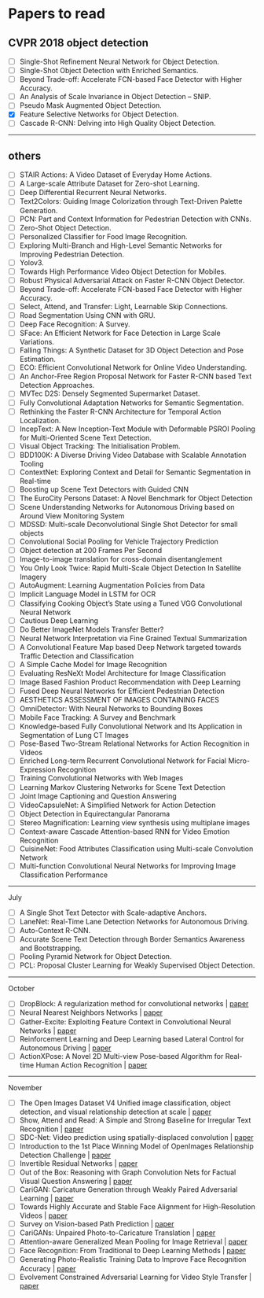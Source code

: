 # Papers to read

## CVPR 2018 object detection

- [ ] Single-Shot Refinement Neural Network for Object Detection.
- [ ] Single-Shot Object Detection with Enriched Semantics.
- [ ] Beyond Trade-off: Accelerate FCN-based Face Detector with Higher Accuracy.
- [ ] An Analysis of Scale Invariance in Object Detection – SNIP.
- [ ] Pseudo Mask Augmented Object Detection.
- [x] Feature Selective Networks for Object Detection.
- [ ] Cascade R-CNN: Delving into High Quality Object Detection.

----

## others

- [ ] STAIR Actions: A Video Dataset of Everyday Home Actions.
- [ ] A Large-scale Attribute Dataset for Zero-shot Learning.
- [ ] Deep Differential Recurrent Neural Networks.
- [ ] Text2Colors: Guiding Image Colorization through Text-Driven Palette Generation.
- [ ] PCN: Part and Context Information for Pedestrian Detection with CNNs.
- [ ] Zero-Shot Object Detection.
- [ ] Personalized Classifier for Food Image Recognition.
- [ ] Exploring Multi-Branch and High-Level Semantic Networks for Improving Pedestrian Detection.
- [ ] Yolov3.
- [ ] Towards High Performance Video Object Detection for Mobiles.
- [ ] Robust Physical Adversarial Attack on Faster R-CNN Object Detector.
- [ ] Beyond Trade-off: Accelerate FCN-based Face Detector with Higher Accuracy.
- [ ] Select, Attend, and Transfer: Light, Learnable Skip Connections.
- [ ] Road Segmentation Using CNN with GRU.
- [ ] Deep Face Recognition: A Survey.
- [ ] SFace: An Efficient Network for Face Detection in Large Scale Variations.
- [ ] Falling Things: A Synthetic Dataset for 3D Object Detection and Pose Estimation.
- [ ] ECO: Efficient Convolutional Network for Online Video Understanding.
- [ ] An Anchor-Free Region Proposal Network for Faster R-CNN based Text Detection Approaches.
- [ ] MVTec D2S: Densely Segmented Supermarket Dataset.
- [ ] Fully Convolutional Adaptation Networks for Semantic Segmentation.
- [ ] Rethinking the Faster R-CNN Architecture for Temporal Action Localization.
- [ ] IncepText: A New Inception-Text Module with Deformable PSROI Pooling for Multi-Oriented Scene Text Detection.
- [ ] Visual Object Tracking: The Initialisation Problem.
- [ ] BDD100K: A Diverse Driving Video Database with Scalable Annotation Tooling
- [ ] ContextNet: Exploring Context and Detail for Semantic Segmentation in Real-time
- [ ] Boosting up Scene Text Detectors with Guided CNN
- [ ] The EuroCity Persons Dataset: A Novel Benchmark for Object Detection
- [ ] Scene Understanding Networks for Autonomous Driving based on Around View Monitoring System
- [ ] MDSSD: Multi-scale Deconvolutional Single Shot Detector for small objects
- [ ] Convolutional Social Pooling for Vehicle Trajectory Prediction
- [ ] Object detection at 200 Frames Per Second
- [ ] Image-to-image translation for cross-domain disentanglement
- [ ] You Only Look Twice: Rapid Multi-Scale Object Detection In Satellite Imagery
- [ ] AutoAugment: Learning Augmentation Policies from Data
- [ ] Implicit Language Model in LSTM for OCR
- [ ] Classifying Cooking Object’s State using a Tuned VGG Convolutional Neural Network
- [ ] Cautious Deep Learning
- [ ] Do Better ImageNet Models Transfer Better?
- [ ] Neural Network Interpretation via Fine Grained Textual Summarization
- [ ] A Convolutional Feature Map based Deep Network targeted towards Traffic Detection and Classification
- [ ] A Simple Cache Model for Image Recognition
- [ ] Evaluating ResNeXt Model Architecture for Image Classification
- [ ] Image Based Fashion Product Recommendation with Deep Learning
- [ ] Fused Deep Neural Networks for Efficient Pedestrian Detection
- [ ] AESTHETICS ASSESSMENT OF IMAGES CONTAINING FACES
- [ ] OmniDetector: With Neural Networks to Bounding Boxes
- [ ] Mobile Face Tracking: A Survey and Benchmark
- [ ] Knowledge-based Fully Convolutional Network and Its Application in Segmentation of Lung CT Images
- [ ] Pose-Based Two-Stream Relational Networks for Action Recognition in Videos
- [ ] Enriched Long-term Recurrent Convolutional Network for Facial Micro-Expression Recognition
- [ ] Training Convolutional Networks with Web Images
- [ ] Learning Markov Clustering Networks for Scene Text Detection
- [ ] Joint Image Captioning and Question Answering
- [ ] VideoCapsuleNet: A Simplified Network for Action Detection
- [ ] Object Detection in Equirectangular Panorama
- [ ] Stereo Magnification: Learning view synthesis using multiplane images
- [ ] Context-aware Cascade Attention-based RNN for Video Emotion Recognition
- [ ] CuisineNet: Food Attributes Classification using Multi-scale Convolution Network
- [ ] Multi-function Convolutional Neural Networks for Improving Image Classification Performance

----

July

- [ ] A Single Shot Text Detector with Scale-adaptive Anchors.
- [ ] LaneNet: Real-Time Lane Detection Networks for Autonomous Driving.
- [ ] Auto-Context R-CNN.
- [ ] Accurate Scene Text Detection through Border Semantics Awareness and Bootstrapping.
- [ ] Pooling Pyramid Network for Object Detection.
- [ ] PCL: Proposal Cluster Learning for Weakly Supervised Object Detection.

----

October

- [ ] DropBlock: A regularization method for convolutional networks | [paper](https://arxiv.org/pdf/1810.12890.pdf)
- [ ] Neural Nearest Neighbors Networks | [paper](https://arxiv.org/pdf/1810.12575.pdf)
- [ ] Gather-Excite: Exploiting Feature Context in Convolutional Neural Networks | [paper](https://arxiv.org/pdf/1810.12348.pdf)
- [ ] Reinforcement Learning and Deep Learning based Lateral Control for Autonomous Driving | [paper](https://arxiv.org/pdf/1810.12778.pdf)
- [ ] ActionXPose: A Novel 2D Multi-view Pose-based Algorithm for Real-time Human Action Recognition | [paper](https://arxiv.org/pdf/1810.12126.pdf)

----

November

- [ ] The Open Images Dataset V4 Unified image classification, object detection, and visual relationship detection at scale | [paper](https://arxiv.org/pdf/1811.00982.pdf)
- [ ] Show, Attend and Read: A Simple and Strong Baseline for Irregular Text Recognition | [paper](https://arxiv.org/pdf/1811.00751.pdf)
- [ ] SDC-Net: Video prediction using spatially-displaced convolution | [paper](https://arxiv.org/pdf/1811.00684.pdf)
- [ ] Introduction to the 1st Place Winning Model of OpenImages Relationship Detection Challenge | [paper](https://arxiv.org/pdf/1811.00662.pdf)
- [ ] Invertible Residual Networks | [paper](https://arxiv.org/pdf/1811.00995.pdf)
- [ ] Out of the Box: Reasoning with Graph Convolution Nets for Factual Visual Question Answering | [paper](https://arxiv.org/pdf/1811.00538.pdf)
- [ ] CariGAN: Caricature Generation through Weakly Paired Adversarial Learning | [paper](https://arxiv.org/pdf/1811.00445.pdf)
- [ ] Towards Highly Accurate and Stable Face Alignment for High-Resolution Videos | [paper](https://arxiv.org/pdf/1811.00342.pdf)
- [ ] Survey on Vision-based Path Prediction | [paper](https://arxiv.org/abs/1811.00233)
- [ ] CariGANs: Unpaired Photo-to-Caricature Translation | [paper](https://arxiv.org/pdf/1811.00222.pdf)
- [ ] Attention-aware Generalized Mean Pooling for Image Retrieval | [paper](https://arxiv.org/pdf/1811.00202.pdf)
- [ ] Face Recognition: From Traditional to Deep Learning Methods | [paper](https://arxiv.org/pdf/1811.00116.pdf)
- [ ] Generating Photo-Realistic Training Data to Improve Face Recognition Accuracy | [paper](https://arxiv.org/pdf/1811.00112.pdf)
- [ ] Evolvement Constrained Adversarial Learning for Video Style Transfer | [paper](https://arxiv.org/pdf/1811.02476.pdf)
